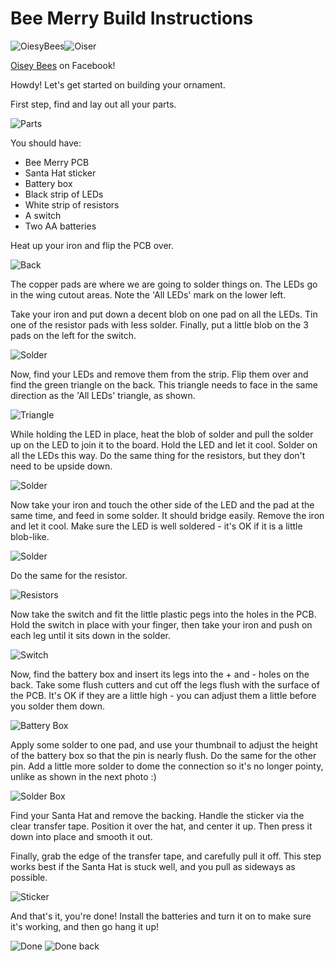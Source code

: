 # Bee Merry Build Instructions

![OiesyBees](images/OiseyBeesLogo.png)![Oiser](images/Oiser.jpg)

[Oisey Bees](https://www.facebook.com/oiseybees/) on Facebook!

Howdy!  Let's get started on building your ornament.

First step, find and lay out all your parts.

![Parts](images/IMG_20181218_225053.jpg)

You should have:

* Bee Merry PCB
* Santa Hat sticker
* Battery box
* Black strip of LEDs
* White strip of resistors
* A switch
* Two AA batteries

Heat up your iron and flip the PCB over.

![Back](images/IMG_20181218_225105.jpg)

The copper pads are where we are going to solder things on.  The LEDs go in the wing cutout areas.  Note the 'All LEDs' mark on the lower left.

Take your iron and put down a decent blob on one pad on all the LEDs.  Tin one of the resistor pads with less solder.  Finally, put a little blob on the 3 pads on the left for the switch.

![Solder](images/IMG_20181218_225157.jpg)

Now, find your LEDs and remove them from the strip.  Flip them over and find the green triangle on the back.  This triangle needs to face in the same direction as the 'All LEDs' triangle, as shown.

![Triangle](images/IMG_20181218_225256.jpg)

While holding the LED in place, heat the blob of solder and pull the solder up on the LED to join it to the board.  Hold the LED and let it cool.  Solder on all the LEDs this way.  Do the same thing for the resistors, but they don't need to be upside down.

![Solder](images/IMG_20181218_225323.jpg)

Now take your iron and touch the other side of the LED and the pad at the same time, and feed in some solder.  It should bridge easily.  Remove the iron and let it cool.  Make sure the LED is well soldered - it's OK if it is a little blob-like.

![Solder](images/IMG_20181218_225625.jpg)

Do the same for the resistor.

![Resistors](images/IMG_20181218_225749.jpg)

Now take the switch and fit the little plastic pegs into the holes in the PCB.  Hold the switch in place with your finger, then take your iron and push on each leg until it sits down in the solder.

![Switch](images/IMG_20181218_225827.jpg)

Now, find the battery box and insert its legs into the + and - holes on the back.  Take some flush cutters and cut off the legs flush with the surface of the PCB.  It's OK if they are a little high - you can adjust them a little before you solder them down.

![Battery Box](images/IMG_20181218_225911.jpg)

Apply some solder to one pad, and use your thumbnail to adjust the height of the battery box so that the pin is nearly flush.  Do the same for the other pin.  Add a little more solder to dome the connection so it's no longer pointy, unlike as shown in the next photo :)

![Solder Box](images/IMG_20181218_230007.jpg)

Find your Santa Hat and remove the backing.  Handle the sticker via the clear transfer tape.  Position it over the hat, and center it up.  Then press it down into place and smooth it out.

Finally, grab the edge of the transfer tape, and carefully pull it off.  This step works best if the Santa Hat is stuck well, and you pull as sideways as possible.

![Sticker](images/IMG_20181218_230118.jpg)

And that's it, you're done!  Install the batteries and turn it on to make sure it's working, and then go hang it up!

![Done](images/IMG_20181218_230136.jpg)
![Done back](images/IMG_20181218_230143.jpg)

